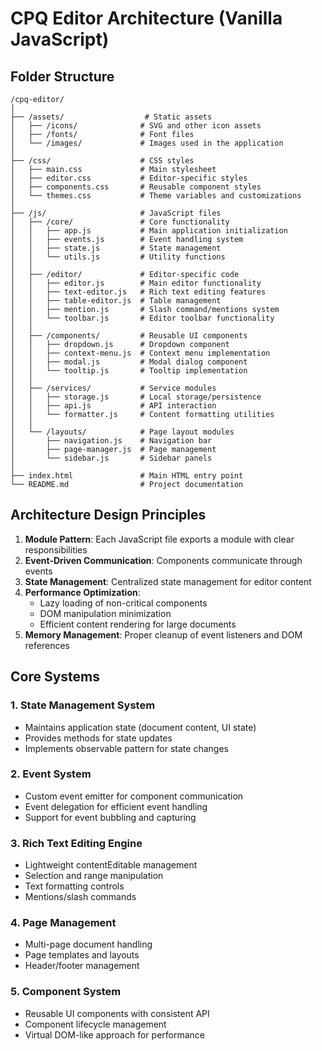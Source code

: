 # CPQ Editor Architecture (Vanilla JavaScript)

## Folder Structure

```
/cpq-editor/
│
├── /assets/                  # Static assets 
│   ├── /icons/              # SVG and other icon assets
│   ├── /fonts/              # Font files
│   └── /images/             # Images used in the application
│
├── /css/                    # CSS styles
│   ├── main.css             # Main stylesheet
│   ├── editor.css           # Editor-specific styles
│   ├── components.css       # Reusable component styles
│   └── themes.css           # Theme variables and customizations
│
├── /js/                     # JavaScript files
│   ├── /core/               # Core functionality
│   │   ├── app.js           # Main application initialization
│   │   ├── events.js        # Event handling system
│   │   ├── state.js         # State management
│   │   └── utils.js         # Utility functions
│   │
│   ├── /editor/             # Editor-specific code
│   │   ├── editor.js        # Main editor functionality
│   │   ├── text-editor.js   # Rich text editing features
│   │   ├── table-editor.js  # Table management
│   │   ├── mention.js       # Slash command/mentions system
│   │   └── toolbar.js       # Editor toolbar functionality
│   │
│   ├── /components/         # Reusable UI components
│   │   ├── dropdown.js      # Dropdown component
│   │   ├── context-menu.js  # Context menu implementation
│   │   ├── modal.js         # Modal dialog component
│   │   └── tooltip.js       # Tooltip implementation
│   │
│   ├── /services/           # Service modules
│   │   ├── storage.js       # Local storage/persistence
│   │   ├── api.js           # API interaction
│   │   └── formatter.js     # Content formatting utilities
│   │
│   └── /layouts/            # Page layout modules
│       ├── navigation.js    # Navigation bar
│       ├── page-manager.js  # Page management 
│       └── sidebar.js       # Sidebar panels
│
├── index.html               # Main HTML entry point
└── README.md                # Project documentation
```

## Architecture Design Principles

1. **Module Pattern**: Each JavaScript file exports a module with clear responsibilities
2. **Event-Driven Communication**: Components communicate through events
3. **State Management**: Centralized state management for editor content
4. **Performance Optimization**: 
   - Lazy loading of non-critical components
   - DOM manipulation minimization
   - Efficient content rendering for large documents
5. **Memory Management**: Proper cleanup of event listeners and DOM references

## Core Systems

### 1. State Management System
- Maintains application state (document content, UI state)
- Provides methods for state updates
- Implements observable pattern for state changes

### 2. Event System  
- Custom event emitter for component communication
- Event delegation for efficient event handling
- Support for event bubbling and capturing

### 3. Rich Text Editing Engine
- Lightweight contentEditable management
- Selection and range manipulation
- Text formatting controls
- Mentions/slash commands

### 4. Page Management
- Multi-page document handling
- Page templates and layouts
- Header/footer management

### 5. Component System
- Reusable UI components with consistent API
- Component lifecycle management
- Virtual DOM-like approach for performance